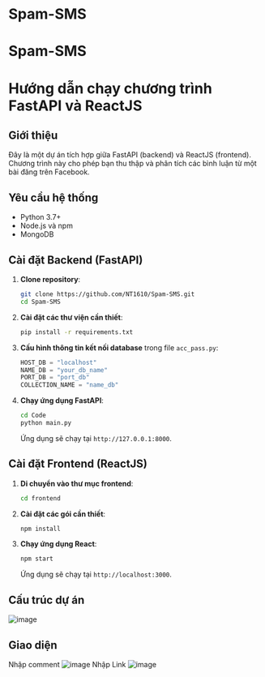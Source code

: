 # Spam-SMS
# Spam-SMS

# Hướng dẫn chạy chương trình FastAPI và ReactJS

## Giới thiệu
Đây là một dự án tích hợp giữa FastAPI (backend) và ReactJS (frontend). Chương trình này cho phép bạn thu thập và phân tích các bình luận từ một bài đăng trên Facebook.

## Yêu cầu hệ thống
- Python 3.7+
- Node.js và npm
- MongoDB

## Cài đặt Backend (FastAPI)

1. **Clone repository**:
    ```bash
    git clone https://github.com/NT1610/Spam-SMS.git
    cd Spam-SMS
    ```

2. **Cài đặt các thư viện cần thiết**:
    ```bash
    pip install -r requirements.txt
    ```

3. **Cấu hình thông tin kết nối database** trong file `acc_pass.py`:
    ```python
    HOST_DB = "localhost"
    NAME_DB = "your_db_name"
    PORT_DB = "port_db"
    COLLECTION_NAME = "name_db"
    ```

4. **Chạy ứng dụng FastAPI**:
    ```bash
    cd Code
    python main.py
    ```

    Ứng dụng sẽ chạy tại `http://127.0.0.1:8000`.

## Cài đặt Frontend (ReactJS)

1. **Di chuyển vào thư mục frontend**:
    ```bash
    cd frontend
    ```

2. **Cài đặt các gói cần thiết**:
    ```bash
    npm install
    ```

3. **Chạy ứng dụng React**:
    ```bash
    npm start
    ```

    Ứng dụng sẽ chạy tại `http://localhost:3000`.

## Cấu trúc dự án
![image](https://github.com/NT1610/Spam-SMS/assets/101975549/4bd2ac1c-3429-4057-b4bb-a09c67fdc4c9)
## Giao diện 
Nhập comment
![image](https://github.com/NT1610/Spam-SMS/assets/101975549/f4e9319a-d380-4002-803b-4d7c48175141)
Nhập Link
![image](https://github.com/NT1610/Spam-SMS/assets/101975549/1c743e22-afe1-4ab0-ae24-15acf9799a4a)
